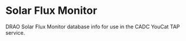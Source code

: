 # Solar Flux Monitor

DRAO Solar Flux Monitor database info for use in the CADC YouCat TAP service.

